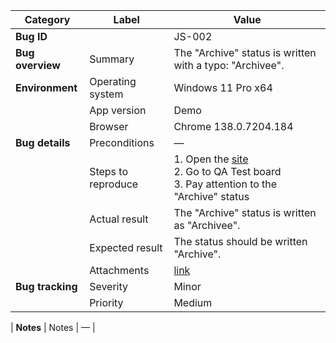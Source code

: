 | **Category** | **Label** | **Value** |
|---|---|---|
| **Bug ID** |  | JS-002 |
| **Bug overview** | Summary | The "Archive" status is written with a typo: "Archivee". |
| **Environment** | Operating system | Windows 11 Pro x64 |
|  | App version | Demo |
|  | Browser | Chrome 138.0.7204.184 |
| **Bug details** | Preconditions | — |
|  | Steps to reproduce | 1. Open the [site](https://mate-academy-images.s3.eu-central-1.amazonaws.com/c8907025538486ce4c46981003fc83bc_da130fe234.png)<br>2. Go to QA Test board<br>3. Pay attention to the "Archive" status |
|  | Actual result | The "Archive" status is written as "Archivee". |
|  | Expected result | The status should be written "Archive". |
|  | Attachments | [link](https://github.com/Roksolana-K/qa-portfolio/blob/main/bugs-from-screenshot/attachments/JS-002.png) |
| **Bug tracking** | Severity | Minor |
|  | Priority | Medium |

| **Notes** | Notes | — |
